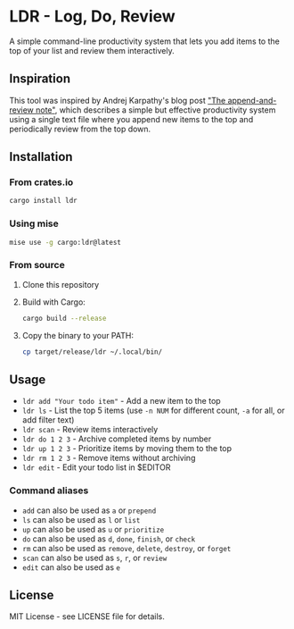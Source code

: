 # LDR - Log, Do, Review

A simple command-line productivity system that lets you add items to the top of
your list and review them interactively.

## Inspiration

This tool was inspired by Andrej Karpathy's blog post ["The append-and-review
note"](https://karpathy.bearblog.dev/the-append-and-review-note/), which
describes a simple but effective productivity system using a single text file
where you append new items to the top and periodically review from the top down.

## Installation

### From crates.io

```bash
cargo install ldr
```

### Using mise

```bash
mise use -g cargo:ldr@latest
```

### From source

1. Clone this repository
2. Build with Cargo:

   ```bash
   cargo build --release
   ```

3. Copy the binary to your PATH:

   ```bash
   cp target/release/ldr ~/.local/bin/
   ```

## Usage

- `ldr add "Your todo item"` - Add a new item to the top
- `ldr ls` - List the top 5 items (use `-n NUM` for different count, `-a` for all, or add filter text)
- `ldr scan` - Review items interactively
- `ldr do 1 2 3` - Archive completed items by number
- `ldr up 1 2 3` - Prioritize items by moving them to the top
- `ldr rm 1 2 3` - Remove items without archiving
- `ldr edit` - Edit your todo list in $EDITOR

### Command aliases

- `add` can also be used as `a` or `prepend`
- `ls` can also be used as `l` or `list`
- `up` can also be used as `u` or `prioritize`
- `do` can also be used as `d`, `done`, `finish`, or `check`
- `rm` can also be used as `remove`, `delete`, `destroy`, or `forget`
- `scan` can also be used as `s`, `r`, or `review`
- `edit` can also be used as `e`

## License

MIT License - see LICENSE file for details.
